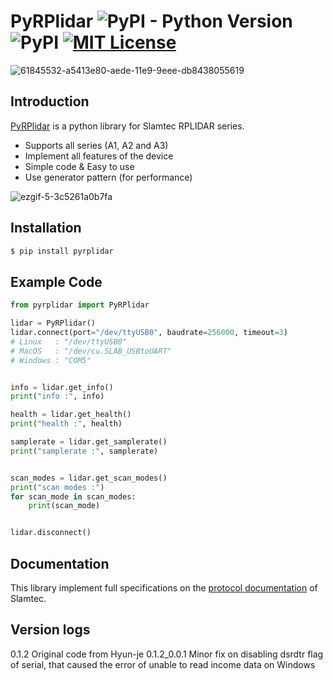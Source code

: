 # PyRPlidar ![PyPI - Python Version](https://img.shields.io/pypi/pyversions/pyrplidar) ![PyPI](https://img.shields.io/pypi/v/pyrplidar) [![MIT License](https://img.shields.io/github/license/mashape/apistatus.svg)](https://github.com/Hyun-je/pyrplidar/blob/master/LICENSE)

![61845532-a5413e80-aede-11e9-9eee-db8438055619](https://user-images.githubusercontent.com/7419790/61871806-b14bf100-af1c-11e9-94a6-812b4f10930a.png)

## Introduction
[PyRPlidar](https://github.com/Hyun-je/pyrplidar) is a python library for Slamtec RPLIDAR series.

* Supports all series (A1, A2 and A3)
* Implement all features of the device
* Simple code & Easy to use
* Use generator pattern (for performance)

![ezgif-5-3c5261a0b7fa](https://user-images.githubusercontent.com/7419790/66256236-b94ec980-e7c6-11e9-921e-c5098fce58b1.gif)


## Installation
```sh
$ pip install pyrplidar
```

## Example Code
```Python
from pyrplidar import PyRPlidar

lidar = PyRPlidar()
lidar.connect(port="/dev/ttyUSB0", baudrate=256000, timeout=3)
# Linux   : "/dev/ttyUSB0"
# MacOS   : "/dev/cu.SLAB_USBtoUART"
# Windows : "COM5"


info = lidar.get_info()
print("info :", info)

health = lidar.get_health()
print("health :", health)

samplerate = lidar.get_samplerate()
print("samplerate :", samplerate)


scan_modes = lidar.get_scan_modes()
print("scan modes :")
for scan_mode in scan_modes:
    print(scan_mode)


lidar.disconnect()
```

## Documentation
This library implement full specifications on the [protocol documentation](http://bucket.download.slamtec.com/ccb3c2fc1e66bb00bd4370e208b670217c8b55fa/LR001_SLAMTEC_rplidar_protocol_v2.1_en.pdf) of Slamtec.

## Version logs
0.1.2 Original code from Hyun-je
0.1.2_0.0.1 Minor fix on disabling dsrdtr flag of serial, that caused the error of unable to read income data on Windows


